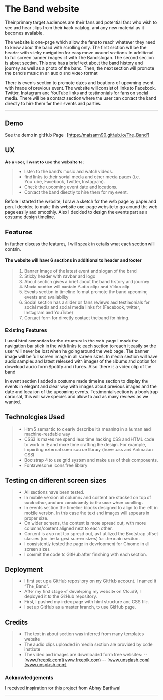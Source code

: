 The Band website 
===================


Their primary target audiences are their fans and potential fans who wish to see and hear clips from their back catalog, and any new material as it becomes available.

The website is one-page which allow the fans to reach whatever they need to know about the band with scrolling only. The first section will be the header with sticky navigation for easy move around sections. In additional to full screen banner images of with The Band slogan. The second section is about section. This one has a brief text about the band history and journey as well as a photo of the band. Then, the next section will promote the band’s music in an audio and video format. 

There is events section to promote dates and locations of upcoming event with image of previous event. The website will consist of links to Facebook, Twitter, Instagram and YouTube links and testimonials for fans on social media. There will be a contact section where the user can contact the band directly to hire them for their events and parties. 

----------

Demo
---------
See the demo in gitHub Page : [https://maisamn90.github.io/The_Band/]

UX
---------
 **As a user, I want to use the website to:**

> - listen to the band’s music and watch videos.
> - find links to their social media and other media pages (i.e. YouTube, Facebook, Twitter, Instagram).
> - Check the upcoming event date and locations.
> - Contact the band directly to hire them for my event.

Before I started the website, I draw a sketch for the web page by paper and pen.
I decided to make this website one-page website to go around the web page easily and smoothly.
Also I decided to design the events part as a costume design timeline.

Features
--------
In further discuss the features, I will speak in details what each section will contain.

#### The website will have 6 sections in additional to header and footer

> 1.	Banner Image of the latest event and slogan of the band
> 2.	Sticky header with navbar and logo 
> 3.	About section gives a brief about the band history and journey 
> 4.	Media section will contain Audio clips and Video clip 
> 5.	Events section in timeline format promote the band upcoming events and availability
> 6.	Social section has a slider on fans reviews and testimonials for social media and social media links for (Facebook, twitter, Instagram and YouTube) 
> 7.	Contact form for directly contact the band for hiring.

### Existing Features

I used html semantics for the structure in the web-page I made the navigation bar stick in the with links to each section to reach it easily so the user will never be lost when he going around the web page. The banner image will be full screen image in all screen sizes. In media section will have audio samples and latest released with images of the albums and option for download audio form Spotify and iTunes.  Also, there is a video clip of the band. 

In event section I added a costume made timeline section to display the events in elegant and clear way with images about previous images and the date and location of the upcoming events. Testimonial section is a bootstrap carousal, this will save species and allow to add as many reviews as we wanted.


Technologies Used
---
> -	Html5 semantic to clearly describe it’s meaning in a human and machine-readable way
> - CSS3 is makes me spend less time hacking CSS and HTML code to work in IE and more time crafting the design. For example, importing external open source library (hover.css and Animation CSS) 
> - Bootstrap 4 to use grid system and make use of their components.
> - Fontawesome icons free library 

Testing on different screen sizes
-----
> - All sections have been tested.
> - In mobile version all columns and content are stacked on top of each other, and are consistently to the user when scrolling.
> - In events section the timeline blocks designed to align to the left in mobile version. In this case the text and images will appears in proper size.
> - On wider screens, the content is more spread out, with more columns/content aligned next to each other.
> - Content is also not too spread out, as I utilized the Bootstrap offset classes (on the largest screen sizes) for the main section.
> - I consistently tested the page in development for Chrome in all screen sizes.
> - I commit the code to GitHub after finishing with each section.

Deployment
----
> - I first set up a GitHub repository on my GitHub account. I named it “The_Band”.
> - After my first stage of developing my website on Cloud9, I deployed it to the GitHub repository.
> - First, I pushed my index page with html structure and CSS file.
> - I set up GitHub as a master branch, to use GitHub page.

Credits
----
> -	The text in about section was inferred from many templates website
> -	The audio clips uploaded in media section are provided by code institute
> -	The video and images are downloaded form free websites:
>--	 [www.freepik.com](www.freepik.com) 
>--	[www.unsplash.com](www.unsplash.com)

### Acknowledgements
I received inspiration for this project from Abhay Barthwal 

----------
